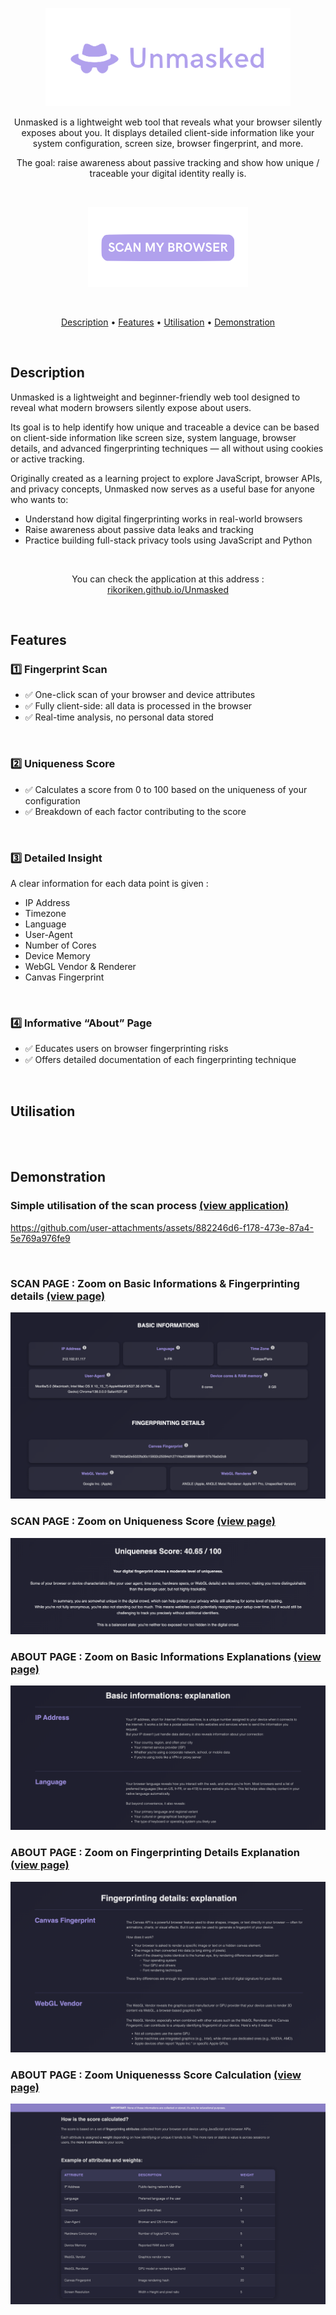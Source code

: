 <p align="center">
  <img src="./docs/assets/Unmasked_logo.png" width="392px">
</p>

<p align="center">
Unmasked is a lightweight web tool that reveals what your browser silently exposes about you. It displays detailed client-side information like your system configuration, screen size, browser fingerprint, and more. 
</p>
<p align="center"> 
The goal: raise awareness about passive tracking and show how unique / traceable your digital identity really is.
</p>

<br>

<p align="center">
  <a href="https://rikoriken.github.io/Unmasked/" >
    <img src="./docs/assets/readme/Unmasked_button.png" width="256px">
  </a>
</p>

<br>

<p align="center">
  <a href="#description">Description</a> •
  <a href="#features">Features</a> •
  <a href="#utilisation">Utilisation</a> •
  <a href="#demonstration">Demonstration</a>
</p>

<br>

## Description

Unmasked is a lightweight and beginner-friendly web tool designed to reveal what modern browsers silently expose about users.

Its goal is to help identify how unique and traceable a device can be based on client-side information like screen size, system language, browser details, and advanced fingerprinting techniques — all without using cookies or active tracking.

Originally created as a learning project to explore JavaScript, browser APIs, and privacy concepts, Unmasked now serves as a useful base for anyone who wants to:

- Understand how digital fingerprinting works in real-world browsers
- Raise awareness about passive data leaks and tracking
- Practice building full-stack privacy tools using JavaScript and Python

<br>

<p align="center">You can check the application at this address : <a href="https://rikoriken.github.io/Unmasked/">rikoriken.github.io/Unmasked</a></p>

<br>

## Features

### 1️⃣ Fingerprint Scan

- ✅ One-click scan of your browser and device attributes
- ✅ Fully client-side: all data is processed in the browser
- ✅ Real-time analysis, no personal data stored
<br>

### 2️⃣ Uniqueness Score

- ✅ Calculates a score from 0 to 100 based on the uniqueness of your configuration
- ✅ Breakdown of each factor contributing to the score
<br>

### 3️⃣ Detailed Insight

A clear information for each data point is given : 
- IP Address
- Timezone
- Language
- User-Agent
- Number of Cores
- Device Memory
- WebGL Vendor & Renderer
- Canvas Fingerprint
<br>

### 4️⃣ Informative “About” Page

- ✅ Educates users on browser fingerprinting risks
- ✅ Offers detailed documentation of each fingerprinting technique
<br>

## Utilisation

<br>
<br>

## Demonstration

### Simple utilisation of the scan process <a href="https://rikoriken.github.io/Unmasked/">(view application)</a>

https://github.com/user-attachments/assets/882246d6-f178-473e-87a4-5e769a976fe9

<br>

### SCAN PAGE : Zoom on Basic Informations & Fingerprinting details <a href="https://rikoriken.github.io/Unmasked/scan.html">(view page)</a>

<img src="./docs/assets/readme/Unmasked_Scan-Informations.png">

### SCAN PAGE : Zoom on Uniqueness Score <a href="https://rikoriken.github.io/Unmasked/scan.html">(view page)</a>

<img src="./docs/assets/readme/Unmasked_Uniqueness-Score.png">

### ABOUT PAGE : Zoom on Basic Informations Explanations <a href="https://rikoriken.github.io/Unmasked/about.html">(view page)</a>

<img src="./docs/assets/readme/Unmasked_Basic-informations-info.png">

### ABOUT PAGE : Zoom on Fingerprinting Details Explanation <a href="https://rikoriken.github.io/Unmasked/about.html">(view page)</a>

<img src="./docs/assets/readme/Unmasked_Fringerprinting-details-info.png">

### ABOUT PAGE : Zoom Uniquenesss Score Calculation <a href="https://rikoriken.github.io/Unmasked/about.html">(view page)</a>

<img src="./docs/assets/readme/Unmasked_Uniqueness-score-info.png">

